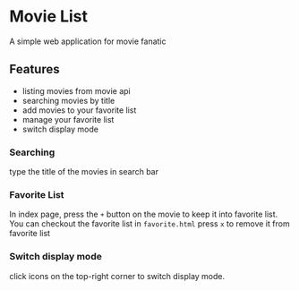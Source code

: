 # Movie List
A simple web application for movie fanatic

## Features
- listing movies from movie api
- searching movies by title
- add movies to your favorite list
- manage your favorite list
- switch display mode

### Searching
type the title of the movies in search bar
### Favorite List
In index page, press the `+` button on the movie to keep it into favorite list.
You can checkout the favorite list in `favorite.html`
press `x` to remove it from favorite list
### Switch display mode
click icons on the top-right corner to switch display mode.